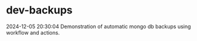 # dev-backups
2024-12-05 20:30:04 Demonstration of automatic mongo db backups using workflow and actions.
